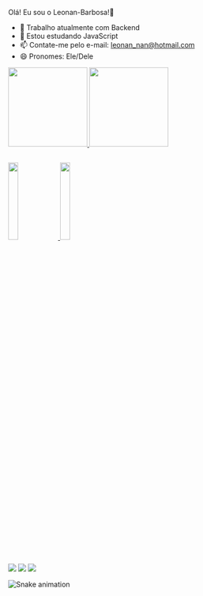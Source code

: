 Olá! Eu sou o Leonan-Barbosa!👋

- 🔭 Trabalho atualmente com Backend
- 🌱 Estou estudando JavaScript
- 📫 Contate-me pelo e-mail: leonan_nan@hotmail.com
- 😄 Pronomes: Ele/Dele

<div>
  <a href="https://beacons.ai/Leonan-Barbosa">
  <img height="160em" src="https://github-readme-stats.vercel.app/api?username=Leonan-Barbosa&show_icons=true&theme=dark&include_all_commits=true&count_private=true"/>
  <img height="160em" src="https://github-readme-stats.vercel.app/api/top-langs/?username=Leonan-Barbosa&layout=compact&langs_count=16&theme=dark"/>
</div>
 
##
<img width="20%" src="https://cdn.jsdelivr.net/gh/devicons/devicon/icons/javascript/javascript-original.svg">
<img width="20%" src="https://cdn.jsdelivr.net/gh/devicons/devicon/icons/python/python-original.svg">

## 

</div>
<a href="https://instagram.com/_leonanbarbosa_" target="_blank"><img src="https://img.shields.io/badge/-Instagram-%23E4405F?style=for-the-badge&logo=instagram&logoColor=white" target="_blank"></a>
 	</a> 
  <a href = "mailto:leonan_nan@hotmail.com"><img src="https://img.shields.io/badge/Microsoft_Outlook-0078D4?style=for-the-badge&logo=microsoft-outlook&logoColor=white" target="_blank"></a>
  <a href="https://www.linkedin.com/in/leonan-barbosa-870508208" target="_blank"><img src="https://img.shields.io/badge/-LinkedIn-%230077B5?style=for-the-badge&logo=linkedin&logoColor=white" target="_blank"></a>   
</div>

![Snake animation](https://github.com/Leonan-Barbosa/Leonan-Barbosa/blob/output/github-contribution-grid-snake.svg)

